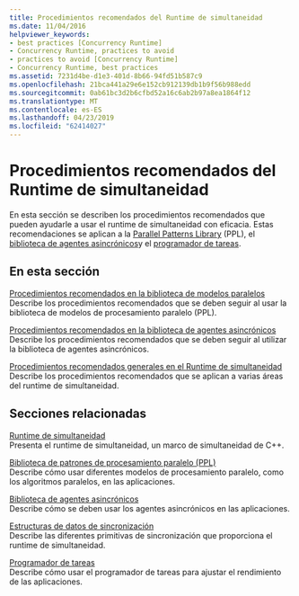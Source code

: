 ```yaml
---
title: Procedimientos recomendados del Runtime de simultaneidad
ms.date: 11/04/2016
helpviewer_keywords:
- best practices [Concurrency Runtime]
- Concurrency Runtime, practices to avoid
- practices to avoid [Concurrency Runtime]
- Concurrency Runtime, best practices
ms.assetid: 7231d4be-d1e3-401d-8b66-94fd51b587c9
ms.openlocfilehash: 21bca441a29e6e152cb912139db1b9f56b988edd
ms.sourcegitcommit: 0ab61bc3d2b6cfbd52a16c6ab2b97a8ea1864f12
ms.translationtype: MT
ms.contentlocale: es-ES
ms.lasthandoff: 04/23/2019
ms.locfileid: "62414027"
---
```

# <a name="concurrency-runtime-best-practices"></a>Procedimientos recomendados del Runtime de simultaneidad

En esta sección se describen los procedimientos recomendados que pueden ayudarle a usar el runtime de simultaneidad con eficacia. Estas recomendaciones se aplican a la [Parallel Patterns Library](../../parallel/concrt/parallel-patterns-library-ppl.md) (PPL), el [biblioteca de agentes asincrónicos](../../parallel/concrt/asynchronous-agents-library.md)y el [programador de tareas](../../parallel/concrt/task-scheduler-concurrency-runtime.md).

## <a name="in-this-section"></a>En esta sección

[Procedimientos recomendados en la biblioteca de modelos paralelos](../../parallel/concrt/best-practices-in-the-parallel-patterns-library.md)<br/>
Describe los procedimientos recomendados que se deben seguir al usar la biblioteca de modelos de procesamiento paralelo (PPL).

[Procedimientos recomendados en la biblioteca de agentes asincrónicos](../../parallel/concrt/best-practices-in-the-asynchronous-agents-library.md)<br/>
Describe los procedimientos recomendados que se deben seguir al utilizar la biblioteca de agentes asincrónicos.

[Procedimientos recomendados generales en el Runtime de simultaneidad](../../parallel/concrt/general-best-practices-in-the-concurrency-runtime.md)<br/>
Describe los procedimientos recomendados que se aplican a varias áreas del runtime de simultaneidad.

## <a name="related-sections"></a>Secciones relacionadas

[Runtime de simultaneidad](../../parallel/concrt/concurrency-runtime.md)<br/>
Presenta el runtime de simultaneidad, un marco de simultaneidad de C++.

[Biblioteca de patrones de procesamiento paralelo (PPL)](../../parallel/concrt/parallel-patterns-library-ppl.md)<br/>
Describe cómo usar diferentes modelos de procesamiento paralelo, como los algoritmos paralelos, en las aplicaciones.

[Biblioteca de agentes asincrónicos](../../parallel/concrt/asynchronous-agents-library.md)<br/>
Describe cómo se deben usar los agentes asincrónicos en las aplicaciones.

[Estructuras de datos de sincronización](../../parallel/concrt/synchronization-data-structures.md)<br/>
Describe las diferentes primitivas de sincronización que proporciona el runtime de simultaneidad.

[Programador de tareas](../../parallel/concrt/task-scheduler-concurrency-runtime.md)<br/>
Describe cómo usar el programador de tareas para ajustar el rendimiento de las aplicaciones.
